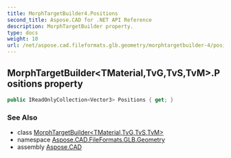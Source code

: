 ```yaml
---
title: MorphTargetBuilder4.Positions
second_title: Aspose.CAD for .NET API Reference
description: MorphTargetBuilder property. 
type: docs
weight: 10
url: /net/aspose.cad.fileformats.glb.geometry/morphtargetbuilder-4/positions/
---
```

## MorphTargetBuilder&lt;TMaterial,TvG,TvS,TvM&gt;.Positions property

```csharp
public IReadOnlyCollection<Vector3> Positions { get; }
```

### See Also

* class [MorphTargetBuilder&lt;TMaterial,TvG,TvS,TvM&gt;](../)
* namespace [Aspose.CAD.FileFormats.GLB.Geometry](../../morphtargetbuilder-4/)
* assembly [Aspose.CAD](../../../)



